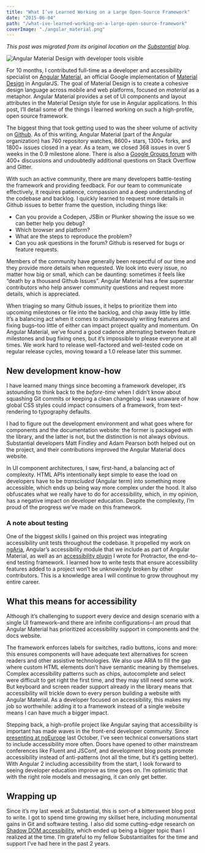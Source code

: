 ```yaml
---
title: "What I’ve Learned Working on a Large Open-Source Framework"
date: "2015-06-04"
path: "/what-ive-learned-working-on-a-large-open-source-framework"
coverImage: "./angular_material.png"
---
```


_This post was migrated from its original location on the [Substantial](http://substantial.com/) blog._

![Angular Material Design with developer tools visible](./angular_material.png)

For 10 months, I contributed full-time as a developer and accessibility specialist on [Angular Material](https://material.angularjs.org), an official Google implementation of [Material Design](https://www.google.com/design/spec/material-design/introduction.html) in AngularJS. The goal of Material Design is to create a cohesive design language across mobile and web platforms, focused on _material_ as a metaphor. Angular Material provides a set of UI components and layout attributes in the Material Design style for use in Angular applications. In this post, I’ll detail some of the things I learned working on such a high-profile, open source framework.

The biggest thing that took getting used to was the sheer volume of activity on [Github](https://github.com/angular/material). As of this writing, Angular Material (part of the Angular organization) has 760 repository watches, 8600+ stars, 1300+ forks, and 1800+ issues closed in a year. As a team, we closed 368 issues in over 5 weeks in the 0.9 milestone alone. There is also a [Google Groups forum](https://groups.google.com/forum/#!forum/ngmaterial) with 400+ discussions and undoubtedly additional questions on Stack Overflow and Gitter.

With such an active community, there are many developers battle-testing the framework and providing feedback. For our team to communicate effectively, it requires patience, compassion and a deep understanding of the codebase and backlog. I quickly learned to request more details in Github issues to better frame the question, including things like:

- Can you provide a Codepen, JSBin or Plunker showing the issue so we can better help you debug?
- Which browser and platform?
- What are the steps to reproduce the problem?
- Can you ask questions in the forum? Github is reserved for bugs or feature requests.

Members of the community have generally been respectful of our time and they provide more details when requested. We look into every issue, no matter how big or small, which can be daunting: sometimes it feels like “death by a thousand Github Issues”. Angular Material has a few superstar contributors who help answer community questions and request more details, which is appreciated.

When triaging so many Github issues, it helps to prioritize them into upcoming milestones or file into the backlog, and chip away little by little. It’s a balancing act when it comes to simultaneously writing features and fixing bugs–too little of either can impact project quality and momentum. On Angular Material, we’ve found a good cadence alternating between feature milestones and bug fixing ones, but it’s impossible to please everyone at all times. We work hard to release well-factored and well-tested code on regular release cycles, moving toward a 1.0 release later this summer.

## New development know-how

I have learned many things since becoming a framework developer, it’s astounding to think back to the _before-time_ when I didn’t know about squashing Git commits or keeping a clean changelog. I was unaware of how global CSS styles could impact consumers of a framework, from text-rendering to typography defaults.

I had to figure out the development environment and what goes where for components and the documentation website: the former is packaged with the library, and the latter is not, but the distinction is not always obvious. Substantial developers Matt Findley and Adam Pearson both helped out on the project, and their contributions improved the Angular Material docs website.

In UI component architectures, I saw, first-hand, a balancing act of complexity. HTML APIs intentionally kept simple to ease the load on developers have to be _transcluded_ (Angular term) into something more accessible, which ends up being way more complex under the hood. It also obfuscates what we really have to do for accessibility, which, in my opinion, has a negative impact on developer education. Despite the complexity, I’m proud of the progress we’ve made on this framework.

### A note about testing

One of the biggest skills I gained on this project was integrating accessibility unit tests throughout the codebase. It propelled my work on [ngAria](http://angularjs.blogspot.com/2014/11/using-ngaria.html), Angular’s accessibility module that we include as part of Angular Material, as well as an [accessibility plugin](/angular-protractor-accessibility-plugin/) I wrote for Protractor, the end-to-end testing framework. I learned how to write tests that ensure accessibility features added to a project won’t be unknowingly broken by other contributors. This is a knowledge area I will continue to grow throughout my entire career.

## What this means for accessibility

Although it’s challenging to support every device and design scenario with a single UI framework–and there are infinite configurations–I am proud that Angular Material has prioritized accessibility support in components and the docs website.

The framework enforces labels for switches, radio buttons, icons and more: this ensures components will have adequate text alternatives for screen readers and other assistive technologies. We also use ARIA to fill the gap where custom HTML elements don’t have semantic meaning by themselves. Complex accessibility patterns such as chips, autocomplete and select were difficult to get right the first time, and they may still need some work. But keyboard and screen reader support already in the library means that accessibility will trickle down to every person building a website with Angular Material. As a developer focused on accessibility, this makes my job so worthwhile: adding it to a framework instead of a single website means I can have much a bigger impact.

Stepping back, a high-profile project like Angular saying that accessibility is important has made waves in the front-end developer community. Since [presenting at ngEurope](http://substantial.com/blog/2014/11/07/marcy-sutton-ng-europe-2014-on-angularjs-accessibility/) last October, I’ve seen technical conversations start to include accessibility more often. Doors have opened to other mainstream conferences like Fluent and JSConf, and development blog posts promote accessibility instead of anti-patterns (not all the time, but it’s getting better). With Angular 2 including accessibility from the start, I look forward to seeing developer education improve as time goes on. I’m optimistic that with the right role models and messaging, it can only get better.

## Wrapping up

Since it’s my last week at Substantial, this is sort-of a bittersweet blog post to write. I got to spend time growing my skillset here, including monumental gains in Git and software testing. I also did some cutting-edge research on [Shadow DOM accessibility](/accessibility-and-the-shadow-dom/), which ended up being a bigger topic than I realized at the time. I’m grateful to my fellow Substantialites for the time and support I’ve had here in the past 2 years.

